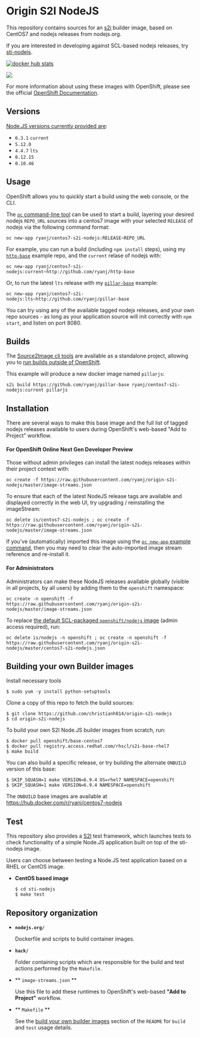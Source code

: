 Origin S2I NodeJS
=================

This repository contains sources for an [s2i](https://github.com/openshift/source-to-image) builder image, based on CentOS7 and nodejs releases from nodejs.org.

If you are interested in developing against SCL-based nodejs releases, try [sti-nodejs](https://github.com/openshift/sti-nodejs).

[![docker hub stats](http://dockeri.co/image/ryanj/centos7-s2i-nodejs)](https://hub.docker.com/r/ryanj/centos7-s2i-nodejs/)

[![](https://images.microbadger.com/badges/image/ryanj/centos7-s2i-nodejs.svg)](https://microbadger.com/images/ryanj/centos7-s2i-nodejs "Get your own image badge on microbadger.com")

For more information about using these images with OpenShift, please see the
official [OpenShift Documentation](https://docs.openshift.org/latest/using_images/s2i_images/nodejs.html).

Versions
---------------
[Node.JS versions currently provided are](https://hub.docker.com/r/ryanj/centos7-s2i-nodejs/tags/):

* `6.3.1` `current`
* `5.12.0`
* `4.4.7` `lts`
* `0.12.15`
* `0.10.46`

Usage
---------------------------------

OpenShift allows you to quickly start a build using the web console, or the CLI.

The [`oc` command-line tool](https://github.com/openshift/origin/releases) can be used to start a build, layering your desired nodejs `REPO_URL` sources into a centos7 image with your selected `RELEASE` of nodejs via the following command format:

    oc new-app ryanj/centos7-s2i-nodejs:RELEASE~REPO_URL

For example, you can run a build (including `npm install` steps), using my [`http-base`](http://github.com/ryanj/http-base) example repo, and the `current` relase of nodejs with:

    oc new-app ryanj/centos7-s2i-nodejs:current~http://github.com/ryanj/http-base

Or, to run the latest `lts` release with my [`pillar-base`](http://github.com/ryanj/pillar-base) example:

    oc new-app ryanj/centos7-s2i-nodejs:lts~http://github.com/ryanj/pillar-base

You can try using any of the available tagged nodejs releases, and your own repo sources - as long as your application source will init correctly with `npm start`, and listen on port 8080.

Builds
------

The [Source2Image cli tools](https://github.com/openshift/source-to-image/releases) are available as a standalone project, allowing you to [run builds outside of OpenShift](https://github.com/ryanj/origin-s2i-nodejs/blob/master/nodejs.org/README.md#usage).

This example will produce a new docker image named `pillarjs`:

    s2i build https://github.com/ryanj/pillar-base ryanj/centos7-s2i-nodejs:current pillarjs

Installation
---------------

There are several ways to make this base image and the full list of tagged nodejs releases available to users during OpenShift's web-based "Add to Project" workflow.

#### For OpenShift Online Next Gen Developer Preview
Those without admin privileges can install the latest nodejs releases within their project context with:

    oc create -f https://raw.githubusercontent.com/ryanj/origin-s2i-nodejs/master/image-streams.json

To ensure that each of the latest NodeJS release tags are available and displayed correctly in the web UI, try upgrading / reinstalling the imageStream:

    oc delete is/centos7-s2i-nodejs ; oc create -f https://raw.githubusercontent.com/ryanj/origin-s2i-nodejs/master/image-streams.json

If you've (automatically) imported this image using the [`oc new-app` example command](#usage), then you may need to clear the auto-imported image stream reference and re-install it.

#### For Administrators

Administrators can make these NodeJS releases available globally (visible in all projects, by all users) by adding them to the `openshift` namespace:

    oc create -n openshift -f https://raw.githubusercontent.com/ryanj/origin-s2i-nodejs/master/image-streams.json

To replace [the default SCL-packaged `openshift/nodejs` image](https://hub.docker.com/r/openshift/nodejs-010-centos7/) (admin access required), run:

    oc delete is/nodejs -n openshift ; oc create -n openshift -f https://raw.githubusercontent.com/ryanj/origin-s2i-nodejs/master/centos7-s2i-nodejs.json

Building your own Builder images
--------------------------------
Install necessary tools
```
$ sudo yum -y install python-setuptools
 ```
Clone a copy of this repo to fetch the build sources:

    $ git clone https://github.com/christianh814/origin-s2i-nodejs
    $ cd origin-s2i-nodejs

To build your own S2I Node.JS builder images from scratch, run:

    $ docker pull openshift/base-centos7
    $ docker pull registry.access.redhat.com/rhscl/s2i-base-rhel7
    $ make build

You can also build a specific release, or try building the alternate `ONBUILD` version of this base:

    $ SKIP_SQUASH=1 make VERSION=6.9.4 OS=rhel7 NAMESPACE=openshift
    $ SKIP_SQUASH=1 make VERSION=6.9.4 NAMESPACE=openshift

The `ONBUILD` base images are available at https://hub.docker.com/r/ryanj/centos7-nodejs

Test
---------------------
This repository also provides a [S2I](https://github.com/openshift/source-to-image) test framework,
which launches tests to check functionality of a simple Node.JS application built on top of the sti-nodejs image.

Users can choose between testing a Node.JS test application based on a RHEL or CentOS image.

*  **CentOS based image**

    ```
    $ cd sti-nodejs
    $ make test
    ```

Repository organization
------------------------
* **`nodejs.org/`**

    Dockerfile and scripts to build container images.

* **`hack/`**

    Folder containing scripts which are responsible for the build and test actions performed by the `Makefile`.

* ** `image-streams.json` **

    Use this file to add these runtimes to OpenShift's web-based **"Add to Project"** workflow.

* ** `Makefile` **

    See the [build your own builder images](#build_your_own_builder_images) section of the `README` for `build` and `test` usage details.
